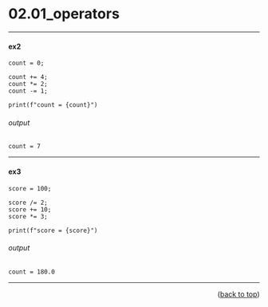 <a name="topage"></a>

# 02.01_operators 

----


#### ex2

```
count = 0;

count += 4;
count *= 2;
count -= 1;

print(f"count = {count}")
```

###### output
```
count = 7
```

----

#### ex3
```
score = 100;

score /= 2;
score += 10;
score *= 3;

print(f"score = {score}")
```

###### output
```
count = 180.0
```


----

<p align="right">(<a href="#topage">back to top</a>)</p>
<br/>

